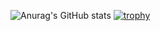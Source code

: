 ![Anurag's GitHub stats](https://github-readme-stats.vercel.app/api?username=JohnFromSpace&show_icons=true&theme=transparent)
[![trophy](https://github-profile-trophy.vercel.app/?username=JohnFromSpace)](https://github.com/ryo-ma/github-profile-trophy)
